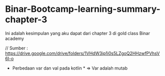# Binar-Bootcamp-learning-summary-chapter-3
Ini adalah kesimpulan yang aku dapat dari chapter 3 di gold class Binar academy

// Sumber : https://drive.google.com/drive/folders/1VHdW3ip1i0s5LZgoQ2HHzwfPVhsV6I-o

* Perbedaan var dan val pada kotlin *
=> Var adalah mutab
